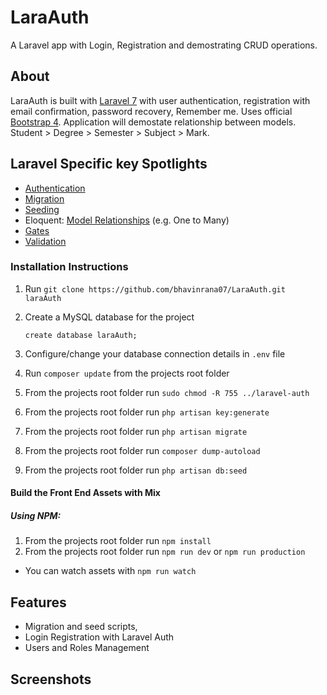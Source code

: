 # LaraAuth

A Laravel app with Login, Registration and demostrating CRUD operations. 
## About

LaraAuth is built with [Laravel 7](https://laravel.com/docs/7.x/authentication) with user authentication, registration with email confirmation, password recovery, Remember me. Uses official [Bootstrap 4](https://getbootstrap.com/docs/4.5/). Application will demostate relationship between models. Student > Degree > Semester > Subject > Mark.

## Laravel Specific key Spotlights
- [Authentication](https://laravel.com/docs/7.x/authentication#introduction)
- [Migration](https://laravel.com/docs/7.x/migrations)
- [Seeding](https://laravel.com/docs/7.x/seeding)
- Eloquent: [Model Relationships](https://laravel.com/docs/7.x/eloquent-relationships) (e.g. One to Many)
- [Gates](https://laravel.com/docs/7.x/authorization#gates)
- [Validation](https://laravel.com/docs/7.x/validation)

### Installation Instructions
1. Run `git clone https://github.com/bhavinrana07/LaraAuth.git laraAuth`
2. Create a MySQL database for the project
    
     ```create database laraAuth;```
     
4. Configure/change your database connection details in `.env` file
5. Run `composer update` from the projects root folder

7. From the projects root folder run `sudo chmod -R 755 ../laravel-auth`
8. From the projects root folder run `php artisan key:generate`
9. From the projects root folder run `php artisan migrate`
10. From the projects root folder run `composer dump-autoload`
11. From the projects root folder run `php artisan db:seed`

#### Build the Front End Assets with Mix
##### Using NPM:
1. From the projects root folder run `npm install`
2. From the projects root folder run `npm run dev` or `npm run production`
  * You can watch assets with `npm run watch`


## Features
- Migration and seed scripts, 
- Login Registration with Laravel Auth
- Users and Roles Management 

## Screenshots


